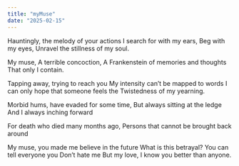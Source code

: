 ```yaml
---
title: "myMuse"
date: "2025-02-15"
---
```

Hauntingly, the melody of your actions
I search for with my ears, 
Beg with my eyes,
Unravel the stillness of my soul.

My muse,
A terrible concoction,
A Frankenstein of memories and thoughts
That only I contain.

Tapping away, trying to reach you
My intensity can’t be mapped to words
I can only hope that someone feels the
Twistedness of my yearning.

Morbid hums, have evaded for some time,
But always sitting at the ledge
And I always inching forward

For death who died many months ago,
Persons that cannot be brought back around

My muse, you made me believe in the future
What is this betrayal? You can tell everyone you
Don’t hate me
But my love, I know you better than anyone.

